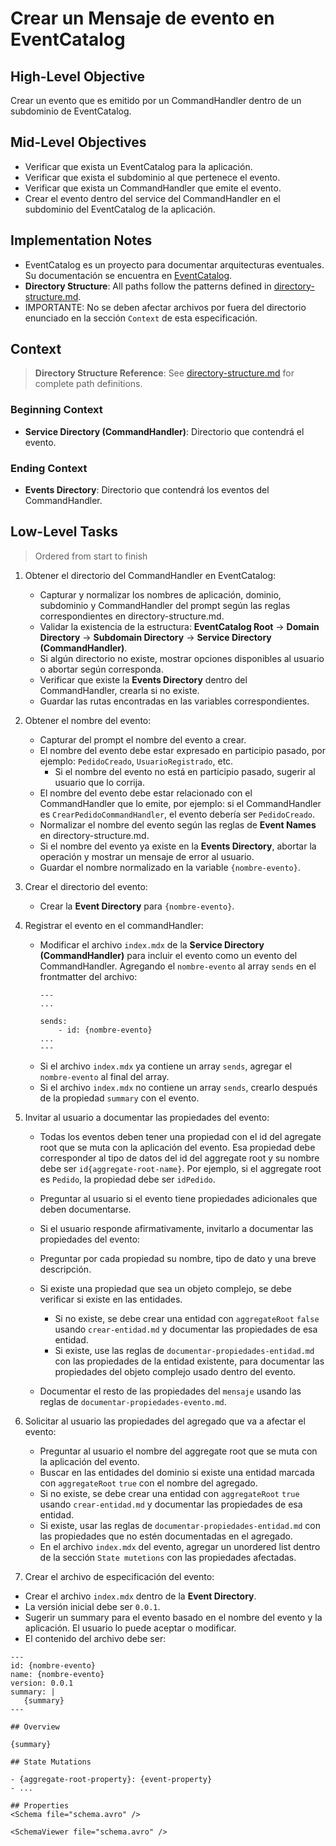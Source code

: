# Crear un Mensaje de evento en EventCatalog

## High-Level Objective

Crear un evento que es emitido por un CommandHandler dentro de un subdominio de EventCatalog.

## Mid-Level Objectives

- Verificar que exista un EventCatalog para la aplicación.
- Verificar que exista el subdominio al que pertenece el evento.
- Verificar que exista un CommandHandler que emite el evento.
- Crear el evento dentro del service del CommandHandler en el subdominio del EventCatalog de la aplicación.

## Implementation Notes
- EventCatalog es un proyecto para documentar arquitecturas eventuales. Su documentación se encuentra en [EventCatalog](https://eventcatalog.dev).
- **Directory Structure**: All paths follow the patterns defined in [directory-structure.md](./directory-structure.md).
- IMPORTANTE: No se deben afectar archivos por fuera del directorio enunciado en la sección `Context` de esta especificación.

## Context

> **Directory Structure Reference**: See [directory-structure.md](./directory-structure.md) for complete path definitions.

### Beginning Context

- **Service Directory (CommandHandler)**: Directorio que contendrá el evento.
 
### Ending Context

- **Events Directory**: Directorio que contendrá los eventos del CommandHandler.

## Low-Level Tasks
> Ordered from start to finish

1. Obtener el directorio del CommandHandler en EventCatalog:
   - Capturar y normalizar los nombres de aplicación, dominio, subdominio y CommandHandler del prompt según las reglas correspondientes en directory-structure.md.
   - Validar la existencia de la estructura: **EventCatalog Root** → **Domain Directory** → **Subdomain Directory** → **Service Directory (CommandHandler)**.
   - Si algún directorio no existe, mostrar opciones disponibles al usuario o abortar según corresponda.
   - Verificar que existe la **Events Directory** dentro del CommandHandler, crearla si no existe.
   - Guardar las rutas encontradas en las variables correspondientes.
  
2. Obtener el nombre del evento:
   - Capturar del prompt el nombre del evento a crear.
   - El nombre del evento debe estar expresado en participio pasado, por ejemplo: `PedidoCreado`, `UsuarioRegistrado`, etc. 
     - Si el nombre del evento no está en participio pasado, sugerir al usuario que lo corrija.
   - El nombre del evento debe estar relacionado con el CommandHandler que lo emite, por ejemplo: si el CommandHandler es `CrearPedidoCommandHandler`, el evento debería ser `PedidoCreado`.
   - Normalizar el nombre del evento según las reglas de **Event Names** en directory-structure.md.
   - Si el nombre del evento ya existe en la **Events Directory**, abortar la operación y mostrar un mensaje de error al usuario.
   - Guardar el nombre normalizado en la variable `{nombre-evento}`.

3. Crear el directorio del evento:
   - Crear la **Event Directory** para `{nombre-evento}`.


5. Registrar el evento en el commandHandler:
   - Modificar el archivo `index.mdx` de la **Service Directory (CommandHandler)** para incluir el evento como un evento del CommandHandler. Agregando el `nombre-evento` al array `sends` en el frontmatter del archivo:
     ```mdx
     ---
     ...

     sends:
         - id: {nombre-evento}
     ...
     ---
  
     ```
    - Si el archivo `index.mdx` ya contiene un array `sends`, agregar el `nombre-evento` al final del array.
    - Si el archivo `index.mdx` no contiene un array `sends`, crearlo después de la propiedad `summary` con el evento.

6. Invitar al usuario a documentar las propiedades del evento:
   - Todas los eventos deben tener una propiedad con el id del agregate root que se muta con la aplicación del evento. Esa propiedad debe corresponder al tipo de datos del id del aggregate root y su nombre debe ser `id{aggregate-root-name}`. Por ejemplo, si el aggregate root es `Pedido`, la propiedad debe ser `idPedido`.
   - Preguntar al usuario si el evento tiene propiedades adicionales que deben documentarse.
   - Si el usuario responde afirmativamente, invitarlo a documentar las propiedades del evento:
   - Preguntar por cada propiedad su nombre, tipo de dato y una breve descripción.

   - Si existe una propiedad que sea un objeto complejo, se debe verificar si existe en las entidades.
     - Si no existe, se debe crear una entidad con `aggregateRoot` `false` usando `crear-entidad.md` y documentar las propiedades de esa entidad.
     - Si existe, use las reglas de `documentar-propiedades-entidad.md` con las propiedades de la entidad existente, para documentar las propiedades del objeto complejo usado dentro del evento.
   - Documentar el resto de las propiedades del `mensaje` usando las reglas de `documentar-propiedades-evento.md`.

7. Solicitar al usuario las propiedades del agregado que va a afectar el evento:
   - Preguntar al usuario el nombre del aggregate root que se muta con la aplicación del evento.
   - Buscar en las entidades del dominio si existe una entidad marcada con `aggregateRoot` `true` con el nombre del agregado.
   - Si no existe, se debe crear una entidad con `aggregateRoot` `true` usando `crear-entidad.md` y documentar las propiedades de esa entidad.
   - Si existe, usar las reglas de `documentar-propiedades-entidad.md` con las propiedades que no estén documentadas en el agregado.
   - En el archivo `index.mdx` del evento, agregar un unordered list dentro de la sección  `State mutetions` con las propiedades afectadas.
 
 8. Crear el archivo de especificación del evento:
   - Crear el archivo `index.mdx` dentro de la **Event Directory**.
   - La versión inicial debe ser `0.0.1`.
   - Sugerir un summary para el evento basado en el nombre del evento y la aplicación. El usuario lo puede aceptar o modificar.
   - El contenido del archivo debe ser:
   ```mdx
   ---
   id: {nombre-evento}
   name: {nombre-evento}
   version: 0.0.1
   summary: |
      {summary}
   ---
   
   ## Overview

   {summary}

   ## State Mutations

   - {aggregate-root-property}: {event-property}
   - ...

   ## Properties
   <Schema file="schema.avro" />

   <SchemaViewer file="schema.avro" />
        
   ```  
